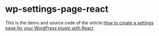 # wp-settings-page-react

This is the demo and source code of the article [How to create a settings page for your WordPress plugin with React](#).